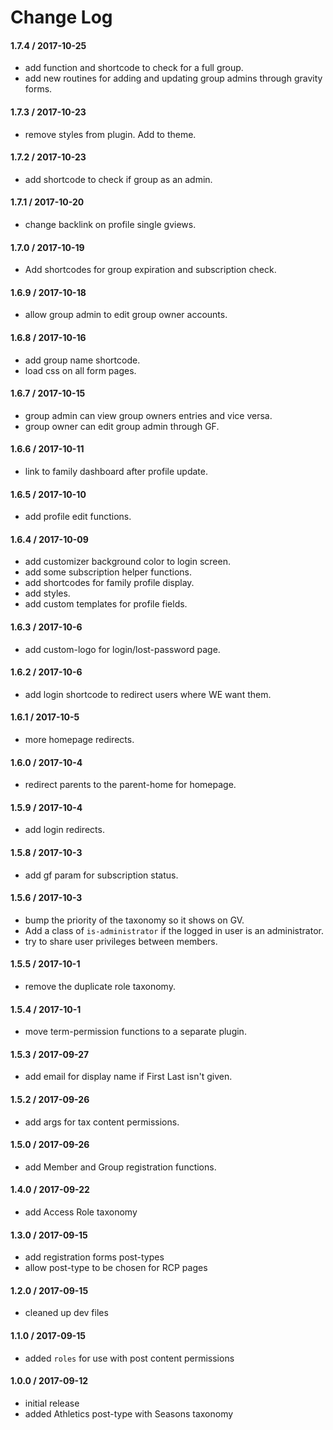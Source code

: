 # Change Log

#### 1.7.4 / 2017-10-25
* add function and shortcode to check for a full group.
* add new routines for adding and updating group admins through gravity forms.

#### 1.7.3 / 2017-10-23
* remove styles from plugin. Add to theme.

#### 1.7.2 / 2017-10-23
* add shortcode to check if group as an admin.

#### 1.7.1 / 2017-10-20
* change backlink on profile single gviews.

#### 1.7.0 / 2017-10-19
* Add shortcodes for group expiration and subscription check.

#### 1.6.9 / 2017-10-18
* allow group admin to edit group owner accounts.

#### 1.6.8 / 2017-10-16
* add group name shortcode.
* load css on all form pages.

#### 1.6.7 / 2017-10-15
* group admin can view group owners entries and vice versa.
* group owner can edit group admin through GF.

#### 1.6.6 / 2017-10-11
* link to family dashboard after profile update.

#### 1.6.5 / 2017-10-10
* add profile edit functions.

#### 1.6.4 / 2017-10-09
* add customizer background color to login screen.
* add some subscription helper functions.
* add shortcodes for family profile display.
* add styles.
* add custom templates for profile fields.

#### 1.6.3 / 2017-10-6
* add custom-logo for login/lost-password page.

#### 1.6.2 / 2017-10-6
* add login shortcode to redirect users where WE want them.

#### 1.6.1 / 2017-10-5
* more homepage redirects.

#### 1.6.0 / 2017-10-4
* redirect parents to the parent-home for homepage.

#### 1.5.9 / 2017-10-4
* add login redirects.

#### 1.5.8 / 2017-10-3
* add gf param for subscription status.

#### 1.5.6 / 2017-10-3
* bump the priority of the taxonomy so it shows on GV.
* Add a class of `is-administrator` if the logged in user is an administrator.
* try to share user privileges between members.

#### 1.5.5 / 2017-10-1
* remove the duplicate role taxonomy.

#### 1.5.4 / 2017-10-1
* move term-permission functions to a separate plugin.

#### 1.5.3 / 2017-09-27
* add email for display name if First Last isn't given.

#### 1.5.2 / 2017-09-26
* add args for tax content permissions.

#### 1.5.0 / 2017-09-26
* add Member and Group registration functions.

#### 1.4.0 / 2017-09-22
* add Access Role taxonomy

#### 1.3.0 / 2017-09-15
* add registration forms post-types
* allow post-type to be chosen for RCP pages

#### 1.2.0 / 2017-09-15
* cleaned up dev files

#### 1.1.0 / 2017-09-15
* added `roles` for use with post content permissions

#### 1.0.0 / 2017-09-12
* initial release
* added Athletics post-type with Seasons taxonomy
